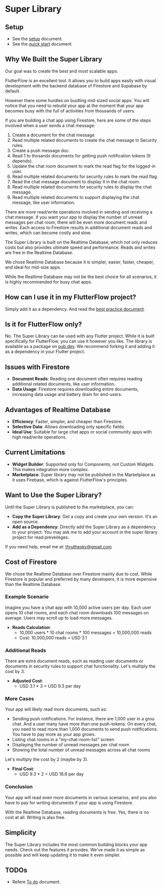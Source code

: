 # Super Library

## Setup

- See the [setup](./setup.md) document.
- See the [quick start](./quick_start.md) document

## Why We Built the Super Library

Our goal was to create the best and most scalable apps.

FlutterFlow is an excellent tool. It allows you to build apps easily with visual development with the backend database of Firestore and Supabase by default.

However there some hurdles on buidling mid-sized social apps. You will notice that you need to rebuild your app at the moment that your app becomes busy with the full of activities from thousands of users.

If you are building a chat app using Firestore, here are some of the steps involved when a user sends a chat message:

1. Create a document for the chat message
2. Read multiple related documents to create the chat message in Security rules.
3. Create a push message doc.
4. Read 1 to thosands documents for getting push notification tokens (It depends).
5. Update the chat room document to mark the read flag for the logged-in user.
6. Read multiple related documents for security rules to mark the read flag.
7. Read the chat message document to display it in the chat room.
8. Read multiple related documents for security rules to display the chat message.
9. Read multiple related documents to support displaying the chat message, like user information.

There are more read/write operations involved in sending and receiving a chat message. If you want your app to display the number of unread messages per chat room, there will be even more document reads and writes. Each access to Firestore results in additional document reads and writes, which can become costly and slow.

The Super Library is built on the Realtime Database, which not only reduces costs but also provides ultimate speed and performance. Reads and writes are free in the Realtime Database.

We chose Realtime Database because it is simpler, easier, faster, cheaper, and ideal for mid-size apps.

While the Realtime Database may not be the best choice for all scenarios, it is highly recommended for busy chat apps.

## How can I use it in my FlutterFlow project?

Simply add it as a dependency. And read the [best practice document](./best_practice.md).

## Is it for FlutterFlow only?

No. The Super Library can be used with any Flutter project. While it is built specifically for FlutterFlow, you can use it however you like. The library is available as a package on [pub.dev](https://pub.dev). We recommend forking it and adding it as a dependency in your Flutter project.

## Issues with Firestore

- **Document Reads**: Reading one document often requires reading additional related documents, like user information.
- **Data Usage**: Firestore requires downloading entire documents, increasing data usage and battery drain for end-users.

## Advantages of Realtime Database

- **Efficiency**: Faster, simpler, and cheaper than Firestore.
- **Selective Data**: Allows downloading only specific fields.
- **Ideal Use**: Suitable for large chat apps or social community apps with high read/write operations.

## Current Limitations

- **Widget Builder**: Supported only for Components, not Custom Widgets. This makes integration more complex.
- **Marketplace**: Super library may not be published in the Marketplace as it uses Firebase, which is against FlutterFlow's principles.

## Want to Use the Super Library?

Until the Super Library is published to the marketplace, you can:

- **Copy the Super Library**: Get a copy and create your own version. It's an open source.
- **Add as a Dependency**: Directly add the Super Library as a dependency to your project. You may ask me to add your account in the super library project for read preveileges.

If you need help, email me at: thruthesky@gmail.com

## Cost of Firestore

We chose the Realtime Database over Firestore mainly due to cost. While Firestore is popular and preferred by many developers, it is more expensive than the Realtime Database.

### Example Scenario

Imagine you have a chat app with 10,000 active users per day. Each user opens 10 chat rooms, and each chat room downloads 100 messages on average. Users may scroll up to load more messages.

- **Reads Calculation**: 
    - 10,000 users * 10 chat rooms * 100 messages = 10,000,000 reads
    - Cost: 10,000,000 reads = USD 3.1

### Additional Reads

There are extra document reads, such as reading user documents or documents in security rules to support chat functionality. Let's multiply the cost by 3.

- **Adjusted Cost**: 
    - USD 3.1 * 3 = USD 9.3 per day

### More Cases

Your app will likely read more documents, such as:

- Sending push notifications. For instance, there are 1,000 user in a grou chat. And a user many have more than one push-tokens. On every chat, you need to read more than 1,000 documents to send push notifications. You have to pay more as your app grows.
- Listing chat rooms in a "my-chat-room-list" screen
- Displaying the number of unread messages per chat room
- Showing the total number of unread messages across all chat rooms

Let's multiply the cost by 2 (maybe by 3).

- **Final Cost**: 
    - USD 9.3 * 2 = USD 18.6 per day

### Conclusion

Your app will read even more documents in various scenarios, and you also have to pay for writing documents if your app is using Firestore.

With the Realtime Database, reading documents is free. Yes, there is no cost at all. Writing is also free.

## Simplicity

The Super Library includes the most common building blocks your app needs. Check out the features it provides. We've made it as simple as possible and will keep updating it to make it even simpler.

## TODOs

- Refere [To do](./todo.md) document.